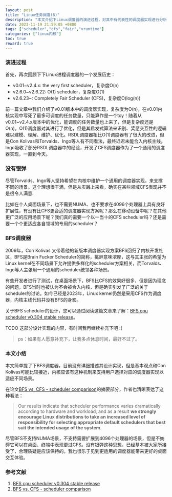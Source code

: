 ```yaml
---
layout: post
title: "Linux任务调度(6)"
description: "本文介绍下Linux调度器的演进过程，对其中有代表性的调度器实现进行分析总结。作为任务调度器系列文集中的一篇，本文介绍一个CFS调度器的挑战者BFS，Brain Fucker Scheduler。"
date: 2023-11-19 21:59:05 +0800
tags: ["scheduler","cfs","fair","vruntime"]
categories: ["linux内核"]
toc: true
reward: true
---
```


### 演进过程

首先，再次回顾下下Linux进程调度器的一个发展历史：

- v0.01~v2.4.x: the very first scheduler，复杂度O(n)
- v2.6.0~v2.6.22: O(1) scheduler，复杂度O(1)
- v2.6.23~: Completely Fair Scheduler (CFS)，复杂度O(log(n))

前一篇文章中我们介绍了v0.01版本中的调度器实现，复杂度为O(n)，在v0.01内核实现中写死了最多可调度的任务数量，只能算作是一个toy！随着从v0.01~v2.4.x版本中的优化，能调度的任务数量也上来了，但是复杂度还是O(n)。O(1)调度器对其进行了优化，但是其启发式算法来识别、奖惩交互性的逻辑难以建模、理解、维护、优化。RSDL调度器相比O(1)调度器有了很大的改进，但是Con Kolivas和Torvalds、Ingo等人有不同看法，最终迟迟未能合入内核主线。Ingo吸收了部分RSDL调度器中的经验，开发了CFS调度器作为了一个通用的调度器实现，一直到今天。

### 没有银弹

尽管Torvalds、Ingo等人坚持希望在内核中维护一个通用的调度器实现，来支撑不同的场景。这个理想很丰满，但是从实践上来看，确实在某些领域CFS表现并不是很令人满意.

比如在个人桌面场景下，也不需要NUMA、也不要求在4096个处理器上具有良好扩展性，有没有比CFS更合适的调度器实现方案呢？那么在移动设备中呢？在其他更广泛的应用场景下呢？我们真的需要一个以一当十的CFS scheduler吗？还是需要一个个更适应各自领域的专用的scheduler？

### BFS调度器

2009年，Con Kolivas 又带着他的新版本调度器实现方案BFS回归了内核开发社区，BFS是Brain Fucker Scheduler的简称，挑衅意味浓厚，这与其主张的希望为Linux kernel在不同场景下允许提供多样化的scheduler方案相关，而Torvalds、Ingo等人主张用一个通用的scheduler统领各种场景。

有些开发者进行了测试，在桌面场景下，BFS比CFS的效果好很多，但是因为理念的问题，BFS当时也被认为不会被合入内核，但是确实引发了广泛的关于scheduler的讨论。如今已经是2023年，Linux kernel仍然是采用CFS作为调度器，内核主线代码并没有BFS的身影。

关于BFS scheduler的设计，您可以通过阅读这篇文章来了解：[BFS cpu scheduler v0.304 stable release](https://lwn.net/Articles/357451/)。

TODO 这部分设计实现的内容，有时间我再继续补充下吧 :( 

> ps：如果有人愿意补充下，让我多点休息时间，最好不过了。

### 本文小结

本文简单提了下BFS调度器，目前没有详细描述其设计实现，但是基本观点和Con Kolivas可能比较接近，内核应该有这种机制来支持用户选择对应的调度器实现以适应不同场景。

在论文[BFS vs. CFS - scheduler comparison](https://www.cs.unm.edu/~eschulte/classes/cs587/data/bfs-v-cfs_groves-knockel-schulte.pdf)的摘要部分，作者也清晰表达了这种看法：

> Our results indicate that scheduler performance varies dramatically according to hardware and workload, and as a result **we strongly encourage Linux distributions to take an increased level of responsibility for selecting appropriate default schedulers that best suit the intended usage of the system**.

尽管BFS不支持NUMA场景，不支持需要扩展到4096个处理器的场景，但是不妨碍它可以在桌面、终端中表现更过CFS。没有银弹这种思想，已经基本被大家所接受了，合理质疑是应该保持的。我也很乐于见到更适用的调度器能带来更好的桌面交互体验。

### 参考文献

1. [BFS cpu scheduler v0.304 stable release](https://lwn.net/Articles/357451/)
2. [BFS vs. CFS - scheduler comparison](https://www.cs.unm.edu/~eschulte/classes/cs587/data/bfs-v-cfs_groves-knockel-schulte.pdf)